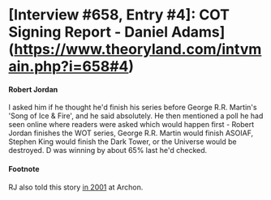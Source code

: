 # [Interview #658, Entry #4]: COT Signing Report - Daniel Adams](https://www.theoryland.com/intvmain.php?i=658#4)

#### Robert Jordan

I asked him if he thought he'd finish his series before George R.R. Martin's 'Song of Ice & Fire', and he said absolutely. He then mentioned a poll he had seen online where readers were asked which would happen first - Robert Jordan finishes the WOT series, George R.R. Martin would finish ASOIAF, Stephen King would finish the Dark Tower, or the Universe would be destroyed. D was winning by about 65% last he'd checked.

#### Footnote

RJ also told this story
[in 2001](http://www.theoryland.com/intvmain.php?i=651#4)
at Archon.

